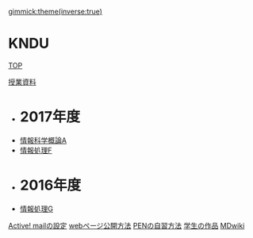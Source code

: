 [gimmick:theme(inverse:true)](flatly)

# KNDU

[TOP](index.md)

[授業資料]()

  * # 2017年度
  * [情報科学概論A](lecture/2017iisA.md)
  * [情報処理F](lecture/2017infoF.md)
  * # 2016年度
  * [情報処理G](lecture/2016infoG.md)

[Active! mailの設定](ActiveMailSetting.md)
[webページ公開方法](WinSCP.md)
[PENの自習方法](PENprogramming.md)
[学生の作品](Opus.md)
[MDwiki](http://www.notredame.ac.jp/~a814575/MDwiki/)
